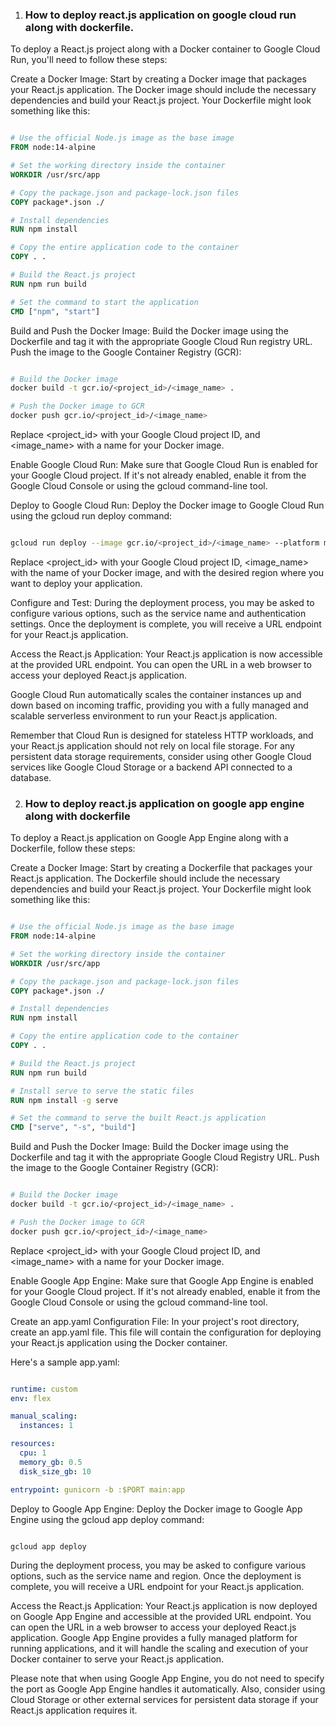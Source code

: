 1. ### How to deploy react.js application on google cloud run along with dockerfile.

To deploy a React.js project along with a Docker container to Google Cloud Run, you'll need to follow these steps:

Create a Docker Image: Start by creating a Docker image that packages your React.js application. The Docker image should include the necessary dependencies and build your React.js project. Your Dockerfile might look something like this:

```dockerfile

# Use the official Node.js image as the base image
FROM node:14-alpine

# Set the working directory inside the container
WORKDIR /usr/src/app

# Copy the package.json and package-lock.json files
COPY package*.json ./

# Install dependencies
RUN npm install

# Copy the entire application code to the container
COPY . .

# Build the React.js project
RUN npm run build

# Set the command to start the application
CMD ["npm", "start"]


```

Build and Push the Docker Image: Build the Docker image using the Dockerfile and tag it with the appropriate Google Cloud Run registry URL. Push the image to the Google Container Registry (GCR):

```bash

# Build the Docker image
docker build -t gcr.io/<project_id>/<image_name> .

# Push the Docker image to GCR
docker push gcr.io/<project_id>/<image_name>

```

Replace <project_id> with your Google Cloud project ID, and <image_name> with a name for your Docker image.

Enable Google Cloud Run: Make sure that Google Cloud Run is enabled for your Google Cloud project. If it's not already enabled, enable it from the Google Cloud Console or using the gcloud command-line tool.

Deploy to Google Cloud Run: Deploy the Docker image to Google Cloud Run using the gcloud run deploy command:

```bash

gcloud run deploy --image gcr.io/<project_id>/<image_name> --platform managed --region <region>

```

Replace <project_id> with your Google Cloud project ID, <image_name> with the name of your Docker image, and <region> with the desired region where you want to deploy your application.

Configure and Test: During the deployment process, you may be asked to configure various options, such as the service name and authentication settings. Once the deployment is complete, you will receive a URL endpoint for your React.js application.

Access the React.js Application: Your React.js application is now accessible at the provided URL endpoint. You can open the URL in a web browser to access your deployed React.js application.

Google Cloud Run automatically scales the container instances up and down based on incoming traffic, providing you with a fully managed and scalable serverless environment to run your React.js application.

Remember that Cloud Run is designed for stateless HTTP workloads, and your React.js application should not rely on local file storage. For any persistent data storage requirements, consider using other Google Cloud services like Google Cloud Storage or a backend API connected to a database.

2. ### How to deploy react.js application on google app engine along with dockerfile

To deploy a React.js application on Google App Engine along with a Dockerfile, follow these steps:

Create a Docker Image: Start by creating a Dockerfile that packages your React.js application. The Dockerfile should include the necessary dependencies and build your React.js project. Your Dockerfile might look something like this:

```dockerfile

# Use the official Node.js image as the base image
FROM node:14-alpine

# Set the working directory inside the container
WORKDIR /usr/src/app

# Copy the package.json and package-lock.json files
COPY package*.json ./

# Install dependencies
RUN npm install

# Copy the entire application code to the container
COPY . .

# Build the React.js project
RUN npm run build

# Install serve to serve the static files
RUN npm install -g serve

# Set the command to serve the built React.js application
CMD ["serve", "-s", "build"]


```

Build and Push the Docker Image: Build the Docker image using the Dockerfile and tag it with the appropriate Google Cloud Registry URL. Push the image to the Google Container Registry (GCR):

```bash

# Build the Docker image
docker build -t gcr.io/<project_id>/<image_name> .

# Push the Docker image to GCR
docker push gcr.io/<project_id>/<image_name>

```

Replace <project_id> with your Google Cloud project ID, and <image_name> with a name for your Docker image.

Enable Google App Engine: Make sure that Google App Engine is enabled for your Google Cloud project. If it's not already enabled, enable it from the Google Cloud Console or using the gcloud command-line tool.

Create an app.yaml Configuration File: In your project's root directory, create an app.yaml file. This file will contain the configuration for deploying your React.js application using the Docker container.

Here's a sample app.yaml:

```yml

runtime: custom
env: flex

manual_scaling:
  instances: 1

resources:
  cpu: 1
  memory_gb: 0.5
  disk_size_gb: 10

entrypoint: gunicorn -b :$PORT main:app


```

Deploy to Google App Engine: Deploy the Docker image to Google App Engine using the gcloud app deploy command:

```bash

gcloud app deploy

```

During the deployment process, you may be asked to configure various options, such as the service name and region. Once the deployment is complete, you will receive a URL endpoint for your React.js application.

Access the React.js Application: Your React.js application is now deployed on Google App Engine and accessible at the provided URL endpoint. You can open the URL in a web browser to access your deployed React.js application.
Google App Engine provides a fully managed platform for running applications, and it will handle the scaling and execution of your Docker container to serve your React.js application.

Please note that when using Google App Engine, you do not need to specify the port as Google App Engine handles it automatically. Also, consider using Cloud Storage or other external services for persistent data storage if your React.js application requires it.

